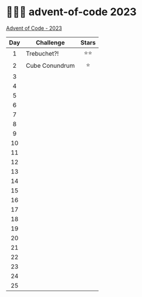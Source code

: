 # 🎄👨‍💻 advent-of-code 2023

[Advent of Code - 2023](https://adventofcode.com/2023)

| Day | Challenge      | Stars  |
| :-: | -------------- | :----: |
|  1  | Trebuchet?!    | ⭐️⭐️ |
|  2  | Cube Conundrum |  ⭐️   |
|  3  |                |        |
|  4  |                |        |
|  5  |                |        |
|  6  |                |        |
|  7  |                |        |
|  8  |                |        |
|  9  |                |        |
| 10  |                |        |
| 11  |                |        |
| 12  |                |        |
| 13  |                |        |
| 14  |                |        |
| 15  |                |        |
| 16  |                |        |
| 17  |                |        |
| 18  |                |        |
| 19  |                |        |
| 20  |                |        |
| 21  |                |        |
| 22  |                |        |
| 23  |                |        |
| 24  |                |        |
| 25  |                |        |
